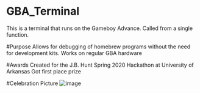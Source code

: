 # GBA_Terminal
This is a terminal that runs on the Gameboy Advance.
Called from a single function.

#Purpose
Allows for debugging of homebrew programs without the need for development kits.
Works on regular GBA hardware

#Awards
Created for the J.B. Hunt Spring 2020 Hackathon at University of Arkansas
Got first place prize

#Celebration Picture
![image](https://github.com/njfredx/GBA_Terminal/assets/55417913/bb600d07-7dc8-4f86-9a10-6831d43f1c57)
